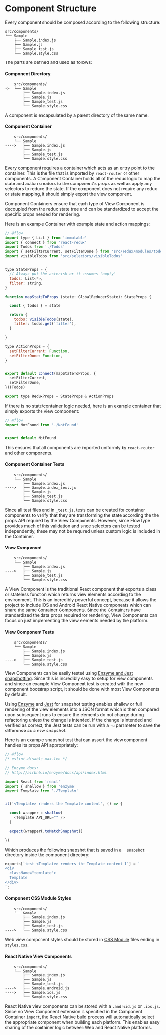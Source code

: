 # Component Structure

Every component should be composed according to the following structure:

```
src/components/
└── Sample
    ├── Sample.index.js
    ├── Sample.js
    ├── Sample_test.js
    └── Sample.style.css
```

The parts are defined and used as follows:

#### Component Directory

```
    src/components/
->  └── Sample
        ├── Sample.index.js
        ├── Sample.js
        ├── Sample_test.js
        └── Sample.style.css
```

A component is encapsulated by a parent directory of the same name.

#### Component Container

```
    src/components/
    └── Sample
---->   ├── Sample.index.js
        ├── Sample.js
        ├── Sample_test.js
        └── Sample.style.css
```

Every component requires a container which acts as an entry point to the
container. This is the file that is imported by `react-router` or other
components. A Component Container holds all of the redux logic to map the state
and action creators to the component's props as well as apply any selectors to
reduce the state. If the component does not require any redux or state mapping,
it should simply export the view component.

Component Containers ensure that each type of View Component is decoupled from
the redux state tree and can be standardized to accept the specific props
needed for rendering.

Here is an example Container with example state and action mappings:

```js
// @flow
import type { List } from 'immutable'
import { connect } from 'react-redux'
import Todos from './Todos'
import { setFilterCurrent, setFilterDone } from 'src/redux/modules/todos'
import visibleTodos from 'src/selectors/visibleTodos'


type StateProps = {
  // Always put the asterisk or it assumes 'empty'
  todos: List<*>,
  filter: string,
}

function mapStateToProps (state: GlobalReducerState): StateProps {

  const { todos } = state

  return {
    todos: visibleTodos(state),
    filter: todos.get('filter'),
  }

}

type ActionProps = {
  setFilterCurrent: Function,
  setFilterDone: Function,
}


export default connect(mapStateToProps, {
  setFilterCurrent,
  setFilterDone,
})(Todos)

export type ReduxProps = StateProps & ActionProps
```

If there is no state/container logic needed, here is an example container that
simply exports the view component:

```js
// @flow
import NotFound from './NotFound'


export default NotFound
```

This ensures that all components are imported uniformly by `react-router` and
other components.

#### Component Container Tests

```
    src/components/
    └── Sample
        ├── Sample.index.js
---->   ├── Sample.index_test.js
        ├── Sample.js
        ├── Sample_test.js
        └── Sample.style.css
```

Since all test files end in `_test.js`, tests can be created for container
components to verify that they are transforming the state according the the
props API required by the View Components. However, since FlowType provides
much of this validation and since selectors can be tested independently, these
may not be required unless custom logic is included in the Container.

#### View Component

```
    src/components/
    └── Sample
        ├── Sample.index.js
---->   ├── Sample.js
        ├── Sample_test.js
        └── Sample.style.css
```

A View Component is the traditional React component that exports a class or
stateless function which returns view elements according to the environment.
This is an incredibly powerful concept, because it allows the project to
include iOS and Android React Native components which can share the same
Container Components. Since the Containers have standardized the data props
required for rendering, View Components can focus on just implementing the view
elements needed by the platform.

#### View Component Tests

```
    src/components/
    └── Sample
        ├── Sample.index.js
        ├── Sample.js
---->   ├── Sample_test.js
        └── Sample.style.css
```

View Components can be easily tested using [Enzyme and Jest snapshotting][1].
Since this is incredibly easy to setup for view components and since an example
View Component test is created with the new component bootstrap script, it
should be done with most View Components by default.

Using [Enzyme][2] and [Jest][3] for snapshot testing enables shallow or full
rendering of the view elements into a JSON format which is then compared upon
subsequent runs to ensure the elements do not change during refactoring unless
the change is intended. If the change is intended and verified as correct, the
Jest tests can be run with a `-u` parameter to save the difference as a new
snapshot.

Here is an example snapshot test that can assert the view component handles its props API appropriately:

```js
// @flow
/* eslint-disable max-len */

// Enzyme docs:
// http://airbnb.io/enzyme/docs/api/index.html

import React from 'react'
import { shallow } from 'enzyme'
import Template from './Template'


it('<Template> renders the Template content', () => {

  const wrapper = shallow(
    <Template API_URL="" />
  )

  expect(wrapper).toMatchSnapshot()

})
```

Which produces the following snapshot that is saved in a `__snapshot__`
directory inside the component directory:

```js
exports[`test <Template> renders the Template content 1`] = `
<div
  className="template">
  Template
</div>
`;
```

#### Component CSS Module Styles

```
    src/components/
    └── Sample
        ├── Sample.index.js
        ├── Sample.js
        ├── Sample_test.js
---->   └── Sample.style.css
```

Web view component styles should be stored in [CSS Module][4] files ending in
`styles.css`.

#### React Native View Components

```
    src/components/
    └── Sample
        ├── Sample.index.js
        ├── Sample.js
        ├── Sample_test.js
---->   ├── Sample.android.js
---->   ├── Sample.ios.js
        └── Sample.style.css
```

React Native view components can be stored with a `.android.js` or `.ios.js`.
Since no View Component extension is specified in the Component Container
`import`, the React Native build process will automatically select the
appropriate component when building each platform. This enables easy sharing of
the container logic between Web and React Native platforms.

[1]: https://github.com/adriantoine/enzyme-to-json#usage
[2]: http://airbnb.io/enzyme/
[3]: https://facebook.github.io/jest/docs/tutorial-react.html
[4]: https://github.com/css-modules/css-modules
